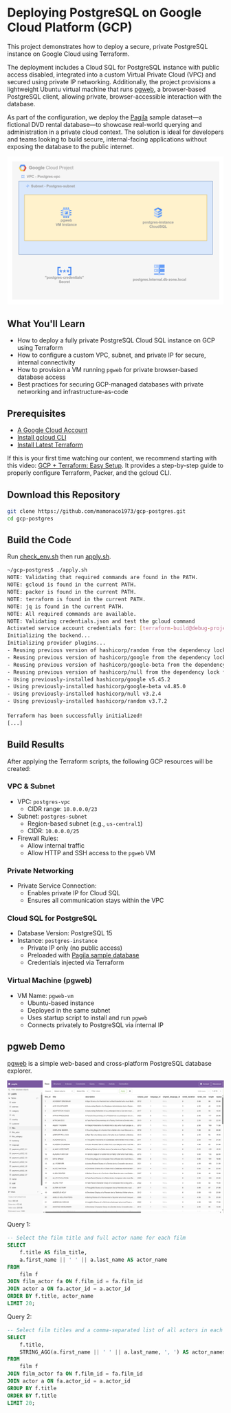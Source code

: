# Deploying PostgreSQL on Google Cloud Platform (GCP)

This project demonstrates how to deploy a secure, private PostgreSQL instance on Google Cloud using Terraform.

The deployment includes a Cloud SQL for PostgreSQL instance with public access disabled, integrated into a custom Virtual Private Cloud (VPC) and secured using private IP networking. Additionally, the project provisions a lightweight Ubuntu virtual machine that runs [pgweb](https://github.com/sosedoff/pgweb), a browser-based PostgreSQL client, allowing private, browser-accessible interaction with the database.

As part of the configuration, we deploy the [Pagila](https://www.postgresql.org/ftp/projects/pgFoundry/dbsamples/pagila/) sample dataset—a fictional DVD rental database—to showcase real-world querying and administration in a private cloud context. The solution is ideal for developers and teams looking to build secure, internal-facing applications without exposing the database to the public internet.

![diagram](gcp-postgres.png)

## What You'll Learn

- How to deploy a fully private PostgreSQL Cloud SQL instance on GCP using Terraform
- How to configure a custom VPC, subnet, and private IP for secure, internal connectivity
- How to provision a VM running `pgweb` for private browser-based database access
- Best practices for securing GCP-managed databases with private networking and infrastructure-as-code

## Prerequisites

* [A Google Cloud Account](https://console.cloud.google.com/)
* [Install gcloud CLI](https://cloud.google.com/sdk/docs/install) 
* [Install Latest Terraform](https://developer.hashicorp.com/terraform/install)

If this is your first time watching our content, we recommend starting with this video: [GCP + Terraform: Easy Setup](https://youtu.be/3spJpYX4f7I). It provides a step-by-step guide to properly configure Terraform, Packer, and the gcloud CLI.

## Download this Repository

```bash
git clone https://github.com/mamonaco1973/gcp-postgres.git
cd gcp-postgres
```

## Build the Code

Run [check_env.sh](check_env.sh) then run [apply.sh](apply.sh).

```bash
~/gcp-postgres$ ./apply.sh
NOTE: Validating that required commands are found in the PATH.
NOTE: gcloud is found in the current PATH.
NOTE: packer is found in the current PATH.
NOTE: terraform is found in the current PATH.
NOTE: jq is found in the current PATH.
NOTE: All required commands are available.
NOTE: Validating credentials.json and test the gcloud command
Activated service account credentials for: [terraform-build@debug-project-446221.iam.gserviceaccount.com]
Initializing the backend...
Initializing provider plugins...
- Reusing previous version of hashicorp/random from the dependency lock file
- Reusing previous version of hashicorp/google from the dependency lock file
- Reusing previous version of hashicorp/google-beta from the dependency lock file
- Reusing previous version of hashicorp/null from the dependency lock file
- Using previously-installed hashicorp/google v5.45.2
- Using previously-installed hashicorp/google-beta v4.85.0
- Using previously-installed hashicorp/null v3.2.4
- Using previously-installed hashicorp/random v3.7.2

Terraform has been successfully initialized!
[...]
```

## Build Results

After applying the Terraform scripts, the following GCP resources will be created:

### VPC & Subnet
- VPC: `postgres-vpc`
  - CIDR range: `10.0.0.0/23`
- Subnet: `postgres-subnet`
  - Region-based subnet (e.g., `us-central1`)
  - CIDR: `10.0.0.0/25`
- Firewall Rules:
  - Allow internal traffic
  - Allow HTTP and SSH access to the `pgweb` VM

### Private Networking
- Private Service Connection:
  - Enables private IP for Cloud SQL
  - Ensures all communication stays within the VPC

### Cloud SQL for PostgreSQL
- Database Version: PostgreSQL 15
- Instance: `postgres-instance`
  - Private IP only (no public access)
  - Preloaded with [Pagila sample database](https://www.postgresql.org/ftp/projects/pgFoundry/dbsamples/pagila/)
  - Credentials injected via Terraform

### Virtual Machine (pgweb)
- VM Name: `pgweb-vm`
  - Ubuntu-based instance
  - Deployed in the same subnet
  - Uses startup script to install and run `pgweb`
  - Connects privately to PostgreSQL via internal IP

## pgweb Demo

[pgweb](https://github.com/sosedoff/pgweb/blob/main/README.md) is a simple web-based and cross-platform PostgreSQL database explorer.

![pgweb](pgweb.png)

Query 1:
```sql
-- Select the film title and full actor name for each film
SELECT
    f.title AS film_title,
    a.first_name || ' ' || a.last_name AS actor_name
FROM
    film f
JOIN film_actor fa ON f.film_id = fa.film_id
JOIN actor a ON fa.actor_id = a.actor_id
ORDER BY f.title, actor_name
LIMIT 20;
```

Query 2:
```sql
-- Select film titles and a comma-separated list of all actors in each film
SELECT
    f.title,
    STRING_AGG(a.first_name || ' ' || a.last_name, ', ') AS actor_names
FROM
    film f
JOIN film_actor fa ON f.film_id = fa.film_id
JOIN actor a ON fa.actor_id = a.actor_id
GROUP BY f.title
ORDER BY f.title
LIMIT 20;
```
